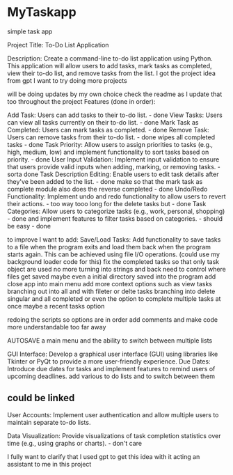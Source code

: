 # MyTaskapp
 simple task app 

Project Title: To-Do List Application

Description:
Create a command-line to-do list application using Python. This application will allow users to add tasks, mark tasks as completed, view their to-do list, and remove tasks from the list.
I got the project idea from gpt I want to try doing more projects

will be doing updates by my own choice
check the readme as I update that too throughout the project
Features (done in order):

Add Task: Users can add tasks to their to-do list. - done
View Tasks: Users can view all tasks currently on their to-do list. - done
Mark Task as Completed: Users can mark tasks as completed. - done
Remove Task: Users can remove tasks from their to-do list. - done
wipes all completed tasks - done
Task Priority: Allow users to assign priorities to tasks (e.g., high, medium, low) and implement functionality to sort tasks based on priority. - done
User Input Validation: Implement input validation to ensure that users provide valid inputs when adding, marking, or removing tasks. - sorta done
Task Description Editing: Enable users to edit task details after they've been added to the list. - done
make so that the mark task as complete module also does the reverse completed - done
Undo/Redo Functionality: Implement undo and redo functionality to allow users to revert their actions. - too way tooo long  for the delete tasks but - done
Task Categories: Allow users to categorize tasks (e.g., work, personal, shopping) - done
and implement features to filter tasks based on categories. - should be easy - done

to improve I want to add: 
Save/Load Tasks: Add functionality to save tasks to a file when the program exits and load them back when the program starts again. This can be achieved using file I/O operations.
(could use my background loader code for this)
fix the completed tasks so that only task object are used no more turning into strings and back
need to control where files get saved maybe even a initial directory saved into the program
add close app into main menu
add more context options such as view tasks branching out into all and with fileter or delte tasks branching into delete singular and all completed or even the option to complete multiple tasks at once
maybe a recent tasks option


redoing the scripts so options are in order
add comments and make code more understandable
too far away





AUTOSAVE
a main menu and the ability to switch between multiple lists


GUI Interface: Develop a graphical user interface (GUI) using libraries like Tkinter or PyQt to provide a more user-friendly experience.
Due Dates: Introduce due dates for tasks and implement features to remind users of upcoming deadlines.
add various to do lists and to switch between them
<h2>could be linked</h2>
User Accounts: Implement user authentication and allow multiple users to maintain separate to-do lists.



Data Visualization: Provide visualizations of task completion statistics over time (e.g., using graphs or charts). - don't care

I fully want to clarify that I used gpt to get this idea with it acting an assistant to me in this project 